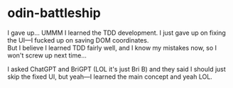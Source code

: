 # odin-battleship

I gave up... UMMM I learned the TDD development. I just gave up on fixing the UI—I fucked up on saving DOM coordinates.  
But I believe I learned TDD fairly well, and I know my mistakes now, so I won't screw up next time...

I asked ChatGPT and BriGPT (LOL it's just Bri B) and they said I should just skip the fixed UI, but yeah—I learned the main concept and yeah LOL.
